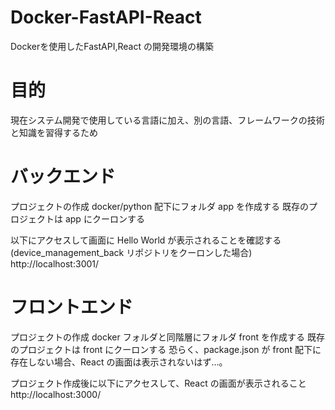 # Docker-FastAPI-React
Dockerを使用したFastAPI,React の開発環境の構築

# 目的
現在システム開発で使用している言語に加え、別の言語、フレームワークの技術と知識を習得するため

# バックエンド
プロジェクトの作成
docker/python 配下にフォルダ app を作成する
既存のプロジェクトは app にクーロンする

以下にアクセスして画面に Hello World が表示されることを確認する
(device_management_back リポジトリをクーロンした場合)
http://localhost:3001/

# フロントエンド
プロジェクトの作成
docker フォルダと同階層にフォルダ front を作成する
既存のプロジェクトは front にクーロンする
恐らく、package.json が front 配下に存在しない場合、React の画面は表示されないはず…。

プロジェクト作成後に以下にアクセスして、React の画面が表示されること
http://localhost:3000/

